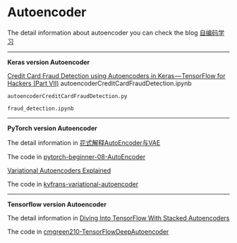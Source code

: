 # Autoencoder

The detail information about autoencoder you can check the blog [自编码学习](http://www.jianshu.com/p/e1fce4379cfe)

----------------------------------------------

**Keras version Autoencoder**

[Credit Card Fraud Detection using Autoencoders in Keras — TensorFlow for Hackers (Part VII)](https://medium.com/@curiousily/credit-card-fraud-detection-using-autoencoders-in-keras-tensorflow-for-hackers-part-vii-20e0c85301bd
)
 	autoencoderCreditCardFraudDetection.ipynb 
	
	autoencoderCreditCardFraudDetection.py 
	
	fraud_detection.ipynb
  
  
  ---------------------------------------
  **PyTorch version  Autoencoder**
  
  The detail information in [花式解释AutoEncoder与VAE](https://zhuanlan.zhihu.com/p/27549418)
  
  The code in [pytorch-beginner-08-AutoEncoder](https://github.com/SherlockLiao/pytorch-beginner/tree/master/08-AutoEncoder)
  
  [Variational Autoencoders Explained](http://kvfrans.com/variational-autoencoders-explained/)
  
  The code in [kvfrans-variational-autoencoder](https://github.com/kvfrans/variational-autoencoder)
  
  
 ------------------------------------------------
 **Tensorflow version Autoencoder**
 
 The detail information in [Diving Into TensorFlow With Stacked Autoencoders](http://cmgreen.io/2016/01/04/tensorflow_deep_autoencoder.html)
 
 
 The code in [cmgreen210-TensorFlowDeepAutoencoder](https://github.com/cmgreen210/TensorFlowDeepAutoencoder)
 
 

